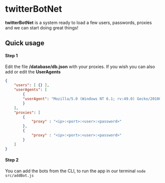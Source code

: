 # twitterBotNet

**twitterBotNet** is a system ready to load a few users, passwords, proxies and we can start doing great things!

## Quick usage

#### Step 1
Edit the file **/database/db.json** with your proxies.
If you wish you can also add or edit the __UserAgents__
```json
{
    "users": [ {} ],
    "userAgents": [
        {
        "userAgent": "Mozilla/5.0 (Windows NT 6.1; rv:49.0) Gecko/20100101 Firefox/49.0"
        }
    ],
    "proxies": [
        {
            "proxy" : "<ip>:<port>:<user>:<password>"
        },
        {
            "proxy" : "<ip>:<port>:<user>:<password>"
        }
    ]
}
```
#### Step 2
You can add the bots from the CLI, to run the app in our terminal ``node src/addBot.js ``
